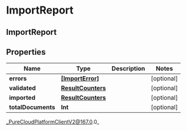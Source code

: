 # ImportReport

## ImportReport

## Properties

|Name | Type | Description | Notes|
|------------ | ------------- | ------------- | -------------|
| **errors** | [**[ImportError]**]([ImportError]) |  | [optional] |
| **validated** | [**ResultCounters**](ResultCounters) |  | [optional] |
| **imported** | [**ResultCounters**](ResultCounters) |  | [optional] |
| **totalDocuments** | **Int** |  | [optional] |



_PureCloudPlatformClientV2@167.0.0_
